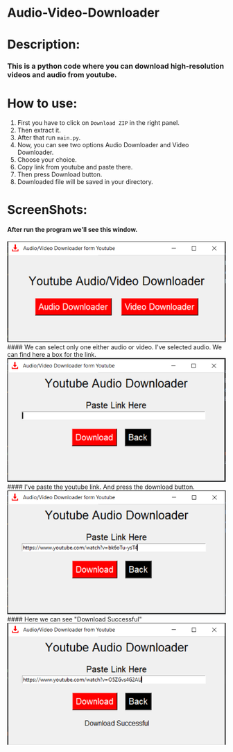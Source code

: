 # Audio-Video-Downloader

# Description:

### This is a python code where you can download high-resolution videos and audio from youtube.

# How to use:
1. First you have to click on `Download ZIP` in the right panel.
2. Then extract it.
3. After that run `main.py`.
4. Now, you can see two options Audio Downloader and Video Downloader.
5. Choose your choice.
6. Copy link from youtube and paste there.
7. Then press Download button.
8. Downloaded file will be saved in your directory.

# ScreenShots:
#### After run the program we'll see this window.
<img src="ss/ss1.PNG" alt="Screenshot-01">
#### We can select only one either audio or video. I've selected audio. We can find here a box for the link.
<img src="ss/ss2.PNG" alt="Screenshot-02">
#### I've paste the youtube link. And press the download button.
<img src="ss/ss3.PNG" alt="Screenshot-03">
#### Here we can see "Download Successful"
<img src="ss/ss4.PNG" alt="Screenshot-04">


